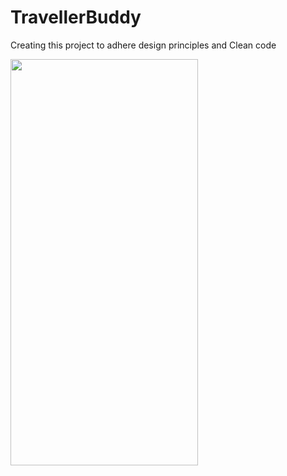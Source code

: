 # TravellerBuddy
Creating this project to adhere design principles and Clean code

<img src="https://github.com/prabagaranganesan/TravellerBuddy/assets/10757213/a879f536-63e4-474b-b461-170ee10435d0" width="300" height="650"/>
